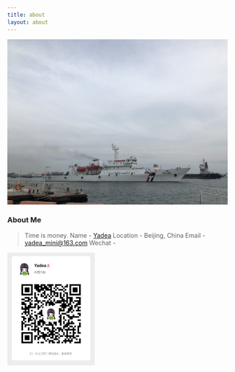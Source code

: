 ```yaml
---
title: about
layout: about
---
```


![aboutme](aboutme.jpeg)

### About Me

> Time is money.
> Name - [Yadea](https://github.com/Yadea-Web)
> Location - Beijing, China
> Email - yadea_mini@163.com
> Wechat - 
<img src="qrcode.jpeg" width="200" />